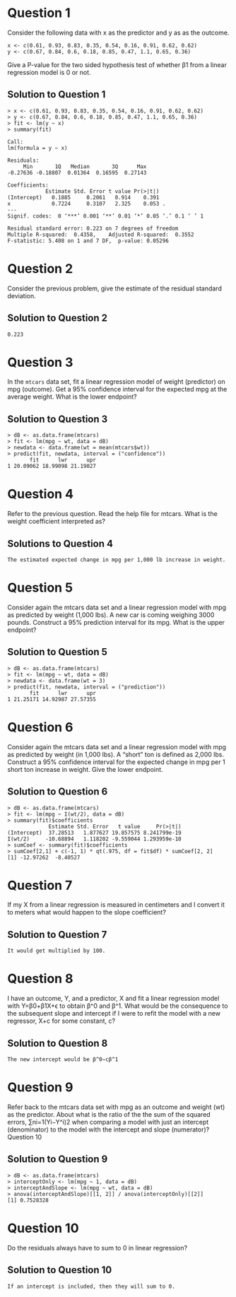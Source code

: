 # Question 1
Consider the following data with x as the predictor and y as as the outcome.
```
x <- c(0.61, 0.93, 0.83, 0.35, 0.54, 0.16, 0.91, 0.62, 0.62)
y <- c(0.67, 0.84, 0.6, 0.18, 0.85, 0.47, 1.1, 0.65, 0.36)
```
Give a P-value for the two sided hypothesis test of whether β1 from a linear regression model is 0 or not.

## Solution to Question 1
```
> x <- c(0.61, 0.93, 0.83, 0.35, 0.54, 0.16, 0.91, 0.62, 0.62)
> y <- c(0.67, 0.84, 0.6, 0.18, 0.85, 0.47, 1.1, 0.65, 0.36)
> fit <- lm(y ~ x)
> summary(fit)

Call:
lm(formula = y ~ x)

Residuals:
     Min       1Q   Median       3Q      Max 
-0.27636 -0.18807  0.01364  0.16595  0.27143 

Coefficients:
            Estimate Std. Error t value Pr(>|t|)  
(Intercept)   0.1885     0.2061   0.914    0.391  
x             0.7224     0.3107   2.325    0.053 .
---
Signif. codes:  0 ‘***’ 0.001 ‘**’ 0.01 ‘*’ 0.05 ‘.’ 0.1 ‘ ’ 1

Residual standard error: 0.223 on 7 degrees of freedom
Multiple R-squared:  0.4358,	Adjusted R-squared:  0.3552 
F-statistic: 5.408 on 1 and 7 DF,  p-value: 0.05296
```


# Question 2
Consider the previous problem, give the estimate of the residual standard deviation.

## Solution to Question 2
```
0.223
```


# Question 3
In the `mtcars` data set, fit a linear regression model of weight (predictor) on mpg (outcome). Get a 95% confidence interval for the expected mpg at the average weight. What is the lower endpoint?

## Solution to Question 3
```
> dB <- as.data.frame(mtcars)
> fit <- lm(mpg ~ wt, data = dB)
> newdata <- data.frame(wt = mean(mtcars$wt))
> predict(fit, newdata, interval = ("confidence"))
       fit      lwr      upr
1 20.09062 18.99098 21.19027
```


# Question 4
Refer to the previous question. Read the help file for mtcars. What is the weight coefficient interpreted as?

## Solutions to Question 4
```
The estimated expected change in mpg per 1,000 lb increase in weight.
```


# Question 5
Consider again the mtcars data set and a linear regression model with mpg as predicted by weight (1,000 lbs). A new car is coming weighing 3000 pounds. Construct a 95% prediction interval for its mpg. What is the upper endpoint?

## Solution to Question 5
```
> dB <- as.data.frame(mtcars)
> fit <- lm(mpg ~ wt, data = dB)
> newdata <- data.frame(wt = 3)
> predict(fit, newdata, interval = ("prediction"))
       fit      lwr      upr
1 21.25171 14.92987 27.57355
```


# Question 6
Consider again the mtcars data set and a linear regression model with mpg as predicted by weight (in 1,000 lbs). A “short” ton is defined as 2,000 lbs. Construct a 95% confidence interval for the expected change in mpg per 1 short ton increase in weight. Give the lower endpoint.

## Solution to Question 6
```
> dB <- as.data.frame(mtcars)
> fit <- lm(mpg ~ I(wt/2), data = dB)
> summary(fit)$coefficients
             Estimate Std. Error   t value     Pr(>|t|)
(Intercept)  37.28513   1.877627 19.857575 8.241799e-19
I(wt/2)     -10.68894   1.118202 -9.559044 1.293959e-10
> sumCoef <- summary(fit)$coefficients
> sumCoef[2,1] + c(-1, 1) * qt(.975, df = fit$df) * sumCoef[2, 2]
[1] -12.97262  -8.40527
```


# Question 7
If my X from a linear regression is measured in centimeters and I convert it to meters what would happen to the slope coefficient?

## Solution to Question 7
```
It would get multiplied by 100.
```


# Question 8
I have an outcome, Y, and a predictor, X and fit a linear regression model with Y=β0+β1X+ϵ to obtain β^0 and β^1. What would be the consequence to the subsequent slope and intercept if I were to refit the model with a new regressor, X+c for some constant, c?

## Solution to Question 8
```
The new intercept would be β^0−cβ^1
```


# Question 9
Refer back to the mtcars data set with mpg as an outcome and weight (wt) as the predictor. About what is the ratio of the the sum of the squared errors, ∑ni=1(Yi−Y^i)2 when comparing a model with just an intercept (denominator) to the model with the intercept and slope (numerator)?Question 10

## Solution to Question 9
```
> dB <- as.data.frame(mtcars)
> interceptOnly <- lm(mpg ~ 1, data = dB)
> interceptAndSlope <- lm(mpg ~ wt, data = dB)
> anova(interceptAndSlope)[[1, 2]] / anova(interceptOnly)[[2]]
[1] 0.7528328
```


# Question 10
Do the residuals always have to sum to 0 in linear regression?

## Solution to Question 10
```
If an intercept is included, then they will sum to 0.
```
